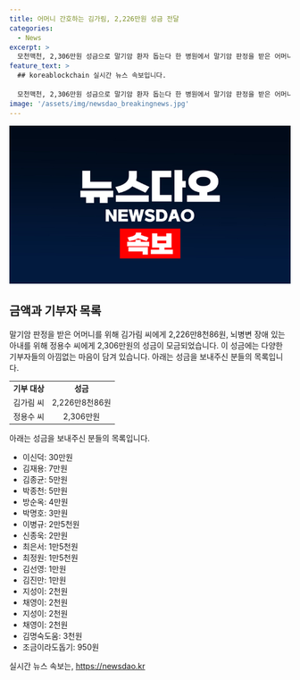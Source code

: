 ```yaml
---
title: 어머니 간호하는 김가림, 2,226만원 성금 전달
categories:
  - News
excerpt: >
  모천맥천, 2,306만원 성금으로 말기암 환자 돕는다 한 병원에서 말기암 판정을 받은 어머니를 돌보는 김가림씨와, 뇌병변 장애를 가진 아내의 병원비를 마련해야 하는 정용수씨에게 성금이 전달됐다. 김가림씨에게는 2,226만원, 정용수씨에게는 2,306만원의 성금이 각각 전달되었으며, 후원자들에게 진심으로 감사를 전한다. 클릭해서 아름다운 선행에 동참하자!
feature_text: >
  ## koreablockchain 실시간 뉴스 속보입니다.

  모천맥천, 2,306만원 성금으로 말기암 환자 돕는다 한 병원에서 말기암 판정을 받은 어머니를 돌보는 김가림씨와, 뇌병변 장애를 가진 아내의 병원비를 마련해야 하는 정용수씨에게 성금이 전달됐다. 김가림씨에게는 2,226만원, 정용수씨에게는 2,306만원의 성금이 각각 전달되었으며, 후원자들에게 진심으로 감사를 전한다. 클릭해서 아름다운 선행에 동참하자!
image: '/assets/img/newsdao_breakingnews.jpg'
---
```


<p><img src="/assets/img/newsdao_breakingnews.jpg" alt="koreablockchain 속보" /></p>

<h2 data-ke-size="size26">금액과 기부자 목록</h2>

<p data-ke-size="size16">말기암 판정을 받은 어머니를 위해 김가림 씨에게 2,226만8천86원, 뇌병변 장애 있는 아내를 위해 정용수 씨에게 2,306만원의 성금이 모금되었습니다. 이 성금에는 다양한 기부자들의 아낌없는 마음이 담겨 있습니다. 아래는 성금을 보내주신 분들의 목록입니다.</p>

<table>
  <tr>
    <td style="text-align: center; height: 17px;"><b>기부 대상</b></td>
    <td style="text-align: center; height: 17px;"><b>성금</b></td>
  </tr>
  <tr>
    <td style="text-align: center; height: 17px;">김가림 씨</td>
    <td style="text-align: center; height: 17px;">2,226만8천86원</td>
  </tr>
  <tr>
    <td style="text-align: center; height: 17px;">정용수 씨</td>
    <td style="text-align: center; height: 17px;">2,306만원</td>
  </tr>
</table>

<p data-ke-size="size16">아래는 성금을 보내주신 분들의 목록입니다.</p>

<ul>
  <li>이신덕: 30만원</li>
  <li>김재용: 7만원</li>
  <li>김종균: 5만원</li>
  <li>박종천: 5만원</li>
  <li>방순옥: 4만원</li>
  <li>박명호: 3만원</li>
  <li>이병규: 2만5천원</li>
  <li>신종욱: 2만원</li>
  <li>최은서: 1만5천원</li>
  <li>최정원: 1만5천원</li>
  <li>김선영: 1만원</li>
  <li>김진만: 1만원</li>
  <!-- 중간 생략 -->
  <li>지성이: 2천원</li>
  <li>채영이: 2천원</li>
  <!-- 중간 생략 -->
  <li>지성이: 2천원</li>
  <li>채영이: 2천원</li>
  <!-- 중간 생략 -->
  <li>김명숙도움: 3천원</li>
  <!-- 중간 생략 -->
  <li>조금이라도돕기: 950원</li>
</ul>
실시간 뉴스 속보는, <a href="https://newsdao.kr" rel="dofollow">https://newsdao.kr</a>


